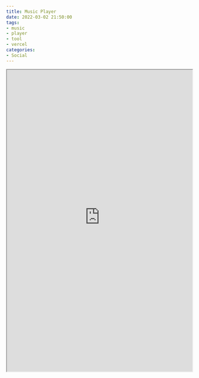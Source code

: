 ```yaml
---
title: Music Player
date: 2022-03-02 21:50:00
tags:
- music
- player
- tool
- vercel
categories:
- Social
---
```


<iframe width="100%" height="820px" src="https://music-player.lucetre.vercel.app/"></iframe>
